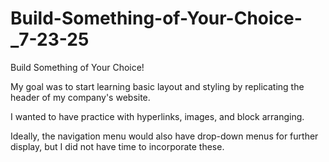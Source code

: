 # Build-Something-of-Your-Choice-_7-23-25
Build Something of Your Choice!

My goal was to start learning basic layout and styling by replicating the header of my company's website.

I wanted to have practice with hyperlinks, images, and block arranging.

Ideally, the navigation menu would also have drop-down menus for further display, but I did not have time to incorporate these.